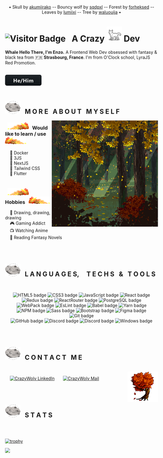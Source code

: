 <!--- <p align="center"><img height="380" src="#"></p> -->
<p align="center">• Skull by <a href="https://www.deviantart.com/akumiirako/" target="_blank">akumiirako</a> -- Bouncy wolf by <a href="https://www.deviantart.com/sqdpxl/" target="_blank">sqdpxl</a> -- Forest by <a href="https://www.deviantart.com/forheksed" target ="_blank">forheksed</a> -- Leaves by <a href="https://www.deviantart.com/lumiixi/" target="_blank">lumiixi</a> -- Tree by <a href="https://www.deviantart.com/waluouija/">waluouija</a> •</p>

# ![Visitor Badge](https://visitor-badge.laobi.icu/badge?page_id=CrazyWolv.CrazyWolv&right_color=green) &nbsp; A Crazy <img src="https://github.com/CrazyWolv/CrazyWolv/blob/main/img/wolf-gif.gif" width="50" /> Dev 

**Whale Hello There, I'm Enzo.** A Frontend Web Dev obsessed with fantasy & black tea from :fr: **Strasbourg, France**. I'm from O'Clock school, LyraJS Red Promotion.
<br/><br/>
<!-- More badges like this one just here --→ https://github.com/MikeCodesDotNET/ColoredBadges  -->
<img src="https://github.com/CrazyWolv/CrazyWolv/blob/main/img/hehim.svg" width="120" />
<br/><br/>

## <img src="https://github.com/CrazyWolv/CrazyWolv/blob/main/img/wolf-skull.png" width="50" /> &nbsp; M O R E &nbsp; A B O U T &nbsp; M Y S E L F
<img width="350" height="auto" alt="forest" align="right" src="https://github.com/CrazyWolv/CrazyWolv/blob/main/img/forest.png" />

### &nbsp; <img src="https://github.com/CrazyWolv/CrazyWolv/blob/main/img/leaves-left.png" width="70" /> &nbsp; Would like to learn / use &nbsp; <img src="https://github.com/CrazyWolv/CrazyWolv/blob/main/img/leaves-right.png" width="70" />
&nbsp; &nbsp; 🌱 Docker  
&nbsp; &nbsp; 🌱 3JS  
&nbsp; &nbsp; 🌱 NextJS  
&nbsp; &nbsp; 🌱 Tailwind CSS   
&nbsp; &nbsp; 🌱 Flutter
<br/><br/>

### &nbsp; <img src="https://github.com/CrazyWolv/CrazyWolv/blob/main/img/leaves-left.png" width="70" /> &nbsp; Hobbies &nbsp; <img src="https://github.com/CrazyWolv/CrazyWolv/blob/main/img/leaves-right.png" width="70" />
&nbsp; &nbsp; :art: Drawing, drawing, drawing  
&nbsp; &nbsp; :video_game: Gaming Addict  
&nbsp; &nbsp; :tv: Watching Anime  
&nbsp; &nbsp; :book: Reading Fantasy Novels  

<br/>
<br/>

## <img src="https://github.com/CrazyWolv/CrazyWolv/blob/main/img/wolf-skull.png" width="50" /> &nbsp; L A N G U A G E S, &nbsp; &nbsp; T E C H S &nbsp; & &nbsp; T O O L S
<br>
<p align="center">
  <img src="https://img.shields.io/badge/-HTML5-E44D27?style=flat&logo=html5&logoColor=ffffff" alt="HTML5 badge" title="HTML5 badge" />
  <img src="https://img.shields.io/badge/-CSS3-1572B6?style=flat&logo=css3" alt="CSS3 badge" title="CSS3 badge" />
  <img src="https://img.shields.io/badge/-JavaScript-282C34?style=flat&logo=javascript" alt="JavaScript badge" title="JavaScript badge" />
  <img src="https://img.shields.io/badge/-React-282C34?style=flat&logo=react" alt="React badge" title="React badge" />
  <img src="https://img.shields.io/badge/-Redux-282C34?style=flat&logo=redux&logoColor=336791" alt="Redux badge" title="Redux badge" />
  <img src="https://img.shields.io/badge/React_Router-282C34?style=flat&logo=react-router&logoColor=CA4245" alt="ReactRouter badge" title="ReactRouter badge" />
  <img src="https://img.shields.io/badge/-PostgreSQL-336791?style=flat&logo=postgresql&logoColor=ffffff" alt="PostgreSQL badge" title="PostgreSQL badge" />
<br>
  <img src="https://img.shields.io/badge/-WebPack-3A75BB?style=flat&logo=webpack&logoColor=ffffff" alt="WebPack badge" title="WebPack badge" />
  <img src="https://img.shields.io/badge/-EsLint-4B32C3?style=flat&logo=eslint&logoColor=ffffff" alt="EsLint badge" title="EsLint badge" />
  <img src="https://img.shields.io/badge/-Babel-F9DC3E?style=flat&logo=babel&logoColor=ffffff" alt="Babel badge" title="Babel badge" />
  <img src="https://img.shields.io/badge/-Yarn-2D8DBD?style=flat&logo=yarn&logoColor=white" alt="Yarn badge" title="Yarn badge" />
  <img src="https://img.shields.io/badge/-NPM-CB3837?style=flat&logo=npm&logoColor=white" alt="NPM badge" title="NPM badge" />
  <img src="https://img.shields.io/badge/-Sass-CC6699?style=flat&logo=sass&logoColor=ffffff" alt="Sass badge" title="Sass badge" />
  <img src="https://img.shields.io/badge/-Bootstrap-563D7C?style=flat&logo=bootstrap&logoColor=white" alt="Bootstrap badge" title="Bootstrap badge" />
  <img src="https://img.shields.io/badge/-Figma-181717?style=flat&logo=figma" alt="Figma badge" title="Figma badge" />
  <img src="https://img.shields.io/badge/-Git-%23F05032?style=flat&logo=git&logoColor=white" alt="Git badge" title="Git badge" />
  <br>
  <img src="https://img.shields.io/badge/-GitHub-black?style=flat&logo=github&logoColor=white" alt="GitHub badge" title="GitHub badge" />
  <img src="https://img.shields.io/badge/-Discord-5562EA?style=flat&logo=discord&logoColor=white" alt="Discord badge" title="Discord badge" />
  <img src="https://img.shields.io/badge/-Visual_Studio_Code-3BA4EA?style=flat&logo=visual-studio-code&logoColor=white" alt="Discord badge" title="Discord badge" />
  <img src="https://img.shields.io/badge/Windows-0078D6?style=flat&logo=windows&logoColor=white" alt="Windows badge" title="Windows badge" />
</p>
  
<br/>
<br/>

## <img src="https://github.com/CrazyWolv/CrazyWolv/blob/main/img/wolf-skull.png" width="50" /> &nbsp; C O N T A C T &nbsp; M E
<br />
  <img width="100" height="auto" alt="tree" align="right" src="https://github.com/CrazyWolv/CrazyWolv/blob/main/img/tree.png" />

  <p align="left">
    &nbsp; &nbsp; <a href="https://www.linkedin.com/in/enzo-poulhes/" target="_blank"><img width="150" src="https://img.shields.io/badge/LinkedIn-0077B5?style=flat&logo=linkedin&logoColor=white" alt="CrazyWolv LinkedIn" /></a> &nbsp; &nbsp; &nbsp; <a href="mailto:poulhes.e@gmail.com"><img width="118" src="https://img.shields.io/badge/Gmail-D14836?style=flat&logo=gmail&logoColor=white" alt="CrazyWolv Mail" /></a>
  </p>
  
<br/>
<br/>

## <img src="https://github.com/CrazyWolv/CrazyWolv/blob/main/img/wolf-skull.png" width="50" /> &nbsp; S T A T S
<br />

&nbsp;  
[![trophy](https://github-profile-trophy.vercel.app/?username=CrazyWolv&theme=gruvbox&no-frame=true&title=Stars,Commits,Followers,Repositories&margin-w=15)](https://github.com/CrazyWolv/github-profile-trophy)

<a href=""><img src="https://github-readme-stats.vercel.app/api?username=CrazyWolv&theme=dark&show_icons=true&count_private=true&hide_border=true" width="450" /></a>
